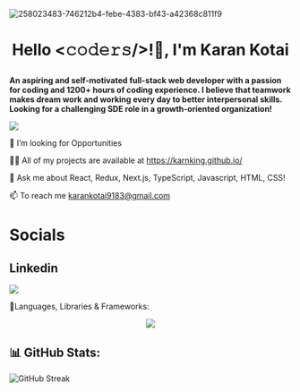 ![258023483-746212b4-febe-4383-bf43-a42368c811f9](https://github.com/karnking/karnking/assets/68837552/4ff069dd-5c5c-4a58-98de-5207fd6c235e)

# **<p align="center">Hello <𝚌𝚘𝚍𝚎𝚛𝚜/>!👋, I'm Karan Kotai</p>**
**An aspiring and self-motivated full-stack web developer with a passion for coding and 1200+ hours of coding experience. I believe that teamwork makes dream work and working every day to better interpersonal skills. Looking for a challenging SDE role in a growth-oriented organization!**

![](https://komarev.com/ghpvc/?username=karnking)

🌱 I’m looking for Opportunities

👨‍💻 All of my projects are available at https://karnking.github.io/

💬 Ask me about React, Redux, Next.js, TypeScript, Javascript, HTML, CSS!

📫 To reach me karankotai9183@gmail.com

# Socials 
## **Linkedin** 
<a target="_blank" href="https://www.linkedin.com/in/karan-kotai-1a79a9270"><img src="https://img.shields.io/badge/LinkedIn-0077B5?style=for-the-badge&logo=linkedin&logoColor=white" /></a>

🧩Languages, Libraries & Frameworks:
<p align="center">
  <a href="https://skillicons.dev">
    <img src="https://skillicons.dev/icons?i=react,js,html,css,redux,nextjs,typescript,tailwind,python,java,mysql,git" />
  </a>
</p>

## 📊 **GitHub Stats**:

![GitHub Streak](https://github-readme-streak-stats.herokuapp.com?user=karnking&theme=dark)
